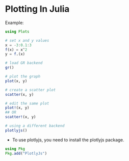 # Plotting In Julia

Example:

```julia
using Plots

# set x and y values
x = -3:0.1:3
f(x) = x^2
y = f.(x)

# load GR backend
gr()

# plot the graph
plot(x, y)

# create a scatter plot
scatter(x, y)

# edit the same plot
plot!(x, y)
## OR
scatter!(x, y)

# using a different backend
plotlyjs()
```

- To use plotlyjs, you need to install the plotlyjs package.

```julia
using Pkg
Pkg.add("PlotlyJs")
```
